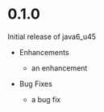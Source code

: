 # 0.1.0

Initial release of java6_u45

* Enhancements
  * an enhancement

* Bug Fixes
  * a bug fix

